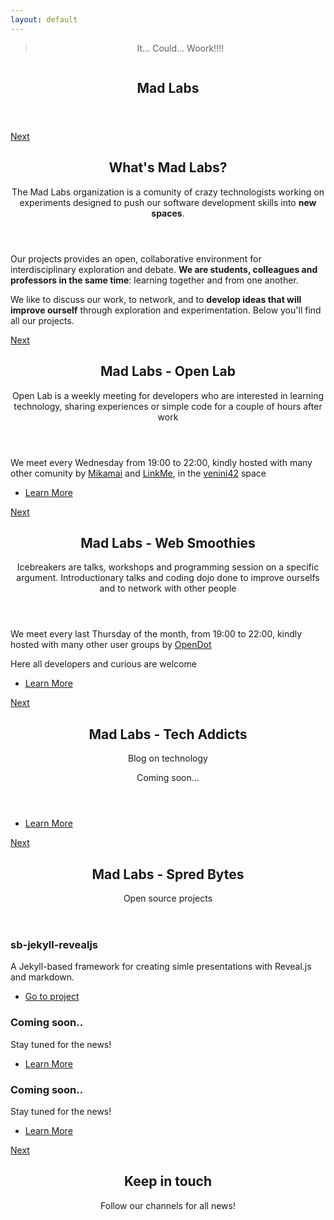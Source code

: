```yaml
---
layout: default
---
```


<!-- Banner -->
<section id="banner">
    <div class="content">
        <header>
            <blockquote><p>It... Could... Woork!!!!</p></blockquote>
            <span class="image"><img src="{{ site.url }}{{ site.baseurl }}/images/pic01.jpg" alt="" /></span>
            <h1 class="hero"><strong class="hg-yellow">Mad Labs</strong></h1>
        </header>
    </div>
    <a href="#one" class="goto-next scrolly">Next</a>
</section>

<!-- One -->
<section id="one" class="spotlight madlabs bottom">
    <span class="image fit main"><img src="{{ site.url }}{{ site.baseurl }}/images/pic02.jpg" alt="" /></span>
    <div class="content">
        <div class="container">
            <div class="row">
                <div class="4u 12u$(medium)">
                    <header>
                        <h2>What's <strong class="hg-yellow">Mad Labs</strong>?</h2>
                        <p>The Mad Labs organization is a comunity of crazy technologists 
                           working on experiments designed to push
                           our software development skills into 
                           <strong class="hg-yellow">new spaces</strong>.
                        </p>
                    </header>
                </div>
                <div class="4u 12u$(medium)">
                    <p>Our projects provides an open, collaborative 
                       environment for interdisciplinary exploration 
                       and debate. <strong class="hg-yellow">We are students,
                       colleagues and professors in the same time</strong>:
                       learning together and from one another.
                    </p>
                </div>
                <div class="4u$ 12u$(medium)">
                    <p>We like to discuss our work, to network, and to 
                       <strong class="hg-yellow">develop ideas that will 
                       improve ourself</strong> through exploration and 
                       experimentation. Below you'll find all our projects.
                    </p>
                </div>
            </div>
        </div>
    </div>
    <a href="#two" class="goto-next scrolly">Next</a>
</section>

<!-- Two -->
<section id="two" class="spotlight openlab right">
    <span class="image fit main"><img src="{{ site.url }}{{ site.baseurl }}/images/pic03.jpg" alt="" /></span>
    <div class="content">
        <header>
            <h2>Mad Labs - Open Lab</h2>
            <p>Open Lab is a weekly meeting for developers who are interested in learning technology, sharing experiences or simple code for a couple of hours after work</p>
        </header>
        <p>We meet every Wednesday from 19:00 to 22:00, kindly hosted with many other comunity by <a href="http://mikamai.com"  target="_blank">Mikamai</a> and <a href="http://linkme.it/"  target="_blank">LinkMe</a>, in the <a href="http://venini42.it/" target="_blank">venini42</a> space</p>
        <ul class="actions">
            <li><a href="{{ site.url }}{{ site.baseurl }}/open-lab/" class="button">Learn More</a></li>
        </ul>
    </div>
    <a href="#three" class="goto-next scrolly">Next</a>
</section>

<!-- Three -->
<section id="three" class="spotlight icebreakers left">
    <span class="image fit main bottom"><img src="{{ site.url }}{{ site.baseurl }}/images/pic04.jpg" alt="" /></span>
    <div class="content">
        <header>
            <h2>Mad Labs - Web Smoothies</h2>
            <p>Icebreakers are talks, workshops and programming session on a specific argument. Introductionary talks and coding dojo done to improve ourselfs and to network with other people</p>
        </header>
        <p>We meet every last Thursday of the month, from 19:00 to 22:00, kindly hosted with many other user groups by <a href="http://www.opendotlab.it" target="_blank">OpenDot</a></p>
        <p>Here all developers and curious are welcome</p>
        <ul class="actions">
            <li><a href="{{ site.url }}{{ site.baseurl }}/icebreakers/" class="button">Learn More</a></li>
        </ul>
    </div>
    <a href="#four" class="goto-next scrolly">Next</a>
</section>

<!-- Four -->
<section id="four" class="spotlight techaddicts right">
    <span class="image fit main bottom"><img src="{{ site.url }}{{ site.baseurl }}/images/pic07.jpg" alt="" /></span>
    <div class="content">
        <header>
            <h2>Mad Labs - Tech Addicts</h2>
            <p>Blog on technology</p>
            <p>Coming soon...</p>
        </header>
        <p></p>
        <ul class="actions">
            <li><a disabled="disabled" href="{{ site.url }}{{ site.baseurl }}/tech-addicts/" class="button">Learn More</a></li>
        </ul>
    </div>
    <a href="#five" class="goto-next scrolly">Next</a>
</section>

<!-- Five -->
<section id="five" class="wrapper spreadbytes special fade-up">
    <div class="container">
        <header class="major">
            <h2>Mad Labs - Spred Bytes</h2>
            <p>Open source projects</p>
        </header>
        <div class="box alt">
            <div class="row uniform">
                <section class="4u 6u(medium) 12u$(xsmall)">
                    <span class="icon alt major fa-files-o"></span>
                    <h3>sb-jekyll-revealjs</h3>
                    <p>A Jekyll-based framework for creating simle presentations with Reveal.js and markdown.</p>
                    <ul class="actions">
                        <li><a href="https://github.com/mad-labs/sb-jekyll-revealjs" class="button">Go to project</a></li>
                    </ul>
                </section>
                <section class="4u 6u$(medium) 12u$(xsmall)">
                    <span class="icon alt major fa-comment"></span>
                    <h3>Coming soon..</h3>
                    <p>Stay tuned for the news!</p>
                    <ul class="actions">
                        <li><a href="{{ site.url }}{{ site.baseurl }}/" class="button">Learn More</a></li>
                    </ul>
                </section>
                <section class="4u$ 6u(medium) 12u$(xsmall)">
                    <span class="icon alt major fa-flask"></span>
                    <h3>Coming soon..</h3>
                    <p>Stay tuned for the news!</p>
                    <ul class="actions">
                        <li><a href="{{ site.url }}{{ site.baseurl }}/" class="button">Learn More</a></li>
                    </ul>
                </section>
                <!--
                <section class="4u 6u$(medium) 12u$(xsmall)">
                    <span class="icon alt major fa-paper-plane"></span>
                    <h3>Coming soon..</h3>
                    <p>Stay tuned for the news!</p>
                </section>
                <section class="4u 6u(medium) 12u$(xsmall)">
                    <span class="icon alt major fa-file"></span>
                    <h3>Coming soon..</h3>
                    <p>Stay tuned for the news!</p>
                </section>
                <section class="4u$ 6u$(medium) 12u$(xsmall)">
                    <span class="icon alt major fa-lock"></span>
                    <h3>Coming soon..</h3>
                    <p>Stay tuned for the news!</p>
                </section>
                -->
            </div>
        </div>
        <!--
        <footer class="major">
            <ul class="actions">
                <li><a href="{{ site.url }}{{ site.baseurl }}/" class="button">Learn More</a></li>
            </ul>
        </footer>
        -->
    </div>
    <a href="#six" class="goto-next scrolly">Next</a>
</section>

<!-- Six -->
<section id="six" class="wrapper style2 special fade">
    <div class="container">
        <header>
            <h2>Keep in touch</h2>
            <p>Follow our channels for all news!</p>
        </header>
        <!--
        <form method="post" action="#" class="container 50%">
            <div class="row uniform 50%">
                <div class="8u 12u$(xsmall)"><input type="email" name="email" id="email" placeholder="Your Email Address" /></div>
                <div class="4u$ 12u$(xsmall)"><input type="submit" value="Get Started" class="fit special" /></div>
            </div>
        </form>
        -->
    </div>
</section>
